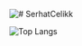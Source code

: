 ![# SerhatCelikk](https://github-readme-stats.vercel.app/api?username=serhatcelikk&theme=highcontrast&show_icons=true)

![Top Langs](https://github-readme-stats.vercel.app/api/top-langs/?username=SerhatCelikk&theme=tokyonight)
